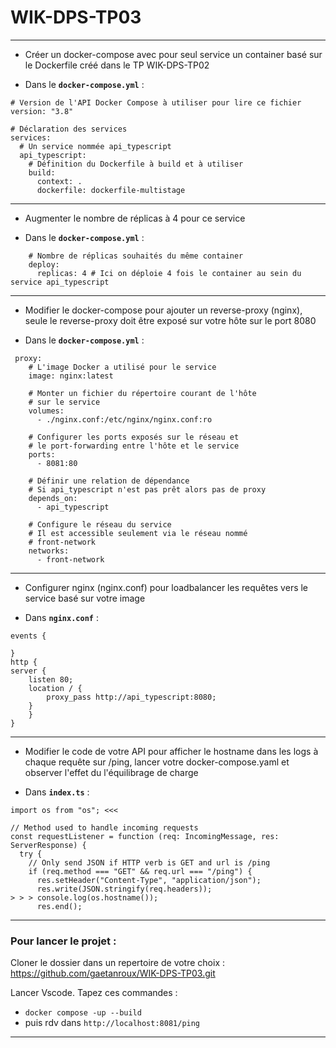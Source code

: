 # WIK-DPS-TP03

---

- Créer un docker-compose avec pour seul service un container basé sur le Dockerfile créé dans le TP WIK-DPS-TP02

- Dans le **`docker-compose.yml`** :

```
# Version de l'API Docker Compose à utiliser pour lire ce fichier
version: "3.8"

# Déclaration des services
services:
  # Un service nommée api_typescript
  api_typescript:
    # Définition du Dockerfile à build et à utiliser
    build:
      context: .
      dockerfile: dockerfile-multistage
```

---

- Augmenter le nombre de réplicas à 4 pour ce service

- Dans le **`docker-compose.yml`** :

```
    # Nombre de réplicas souhaités du même container
    deploy:
      replicas: 4 # Ici on déploie 4 fois le container au sein du service api_typescript
```

---

- Modifier le docker-compose pour ajouter un reverse-proxy (nginx), seule le reverse-proxy doit être exposé sur votre hôte sur le port 8080

- Dans le **`docker-compose.yml`** :

```
 proxy:
    # L'image Docker a utilisé pour le service
    image: nginx:latest

    # Monter un fichier du répertoire courant de l'hôte
    # sur le service
    volumes:
      - ./nginx.conf:/etc/nginx/nginx.conf:ro

    # Configurer les ports exposés sur le réseau et
    # le port-forwarding entre l'hôte et le service
    ports:
      - 8081:80

    # Définir une relation de dépendance
    # Si api_typescript n'est pas prêt alors pas de proxy
    depends_on:
      - api_typescript

    # Configure le réseau du service
    # Il est accessible seulement via le réseau nommé
    # front-network
    networks:
      - front-network
```

---

- Configurer nginx (nginx.conf) pour loadbalancer les requêtes vers le service basé sur votre image

- Dans **`nginx.conf`** :

```
events {

}
http {
server {
    listen 80;
    location / {
        proxy_pass http://api_typescript:8080;
    }
    }
}
```

---

- Modifier le code de votre API pour afficher le hostname dans les logs à chaque requête sur /ping, lancer votre docker-compose.yaml et observer l'effet du l'équilibrage de charge

- Dans **`index.ts`** :

```
import os from "os"; <<<

// Method used to handle incoming requests
const requestListener = function (req: IncomingMessage, res: ServerResponse) {
  try {
    // Only send JSON if HTTP verb is GET and url is /ping
    if (req.method === "GET" && req.url === "/ping") {
      res.setHeader("Content-Type", "application/json");
      res.write(JSON.stringify(req.headers));
> > > console.log(os.hostname());
      res.end();
```

---

### Pour lancer le projet :

Cloner le dossier dans un repertoire de votre choix : https://github.com/gaetanroux/WIK-DPS-TP03.git

Lancer Vscode.
Tapez ces commandes :

- `docker compose -up --build`
- puis rdv dans `http://localhost:8081/ping`

---
